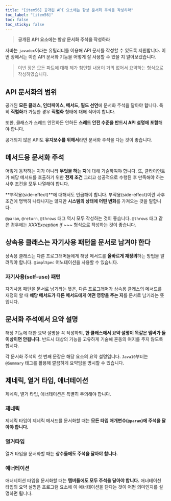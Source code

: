 ```yaml
---
title: "[item56] 공개된 API 요소에는 항상 문서화 주석을 작성하라"
toc_label: "[item56]"
toc: false
toc_sticky: false
---
```


> **공개된 API 요소에는 항상 문서화 주석을 작성하라**

자바는 `javadoc`이라는 유틸리티를 이용해 API 문서를 작성할 수 있도록 지원합니다. 이번 장에서는 이런 API 문서화 기능을 어떻게 잘 사용할 수 있을 지 알아보겠습니다.

> 이번 장은 모든 파트에 대해 제가 첨언할 내용이 거의 없어서 요약하는 형식으로 작성하였습니다.

## API 문서화의 범위
공개된 **모든 클래스, 인터페이스, 메서드, 필드 선언**에 문서화 주석을 달아야 합니다. 특히 **직렬화**가 가능한 경우 **직렬화** 형태에 대해 적어야 합니다.

또한, 클래스가 스레드 안전하든 안하든 **스레드 안전 수준을 반드시 API 설명에 포함**해야 합니다.

공개되지 않은 API도 **유지보수를 위해서**라면 문서화 주석을 다는 것이 좋습니다.

## 메서드용 문서화 주석
어떻게 동작하는 지가 아니라 **무엇을 하는 지**에 대해 기술하여야 합니다. 또, 클라이언트가 해당 메서드를 호출하기 위한 **전제 조건** 그리고 성공적으로 수행된 후 만족해야 하는 사후 조건을 모두 나열해야 합니다.

**부작용(side-effect)**에 대해서도 언급해야 합니다. 부작용(side-effect)이란 사후조건에 명백히 나타나지는 않지만 **시스템의 상태에 어떤 변화**를 가져오는 것을 말합니다.

`@param`, `@return`, `@throws` 태그 역시 모두 작성하는 것이 좋습니다. `@throws` 태그 같은 경우에는 *XXXException if ~~~* 형식으로 작성하는 것이 좋습니다.

## 상속용 클래스는 자기사용 패턴을 문서로 남겨야 한다
상속용 클래스는 다른 프로그래머들에게 해당 메서드를 **올바르게 재정의**하는 방법을 알려줘야 합니다. `@implSpec` 어노테이션을 사용할 수 있습니다.

### 자기사용(self-use) 패턴
자기사용 패턴을 문서로 남기라는 뜻은, 다른 프로그래머가 상속용 클래스의 메서드를 재정의 할 때 **해당 메서드가 다른 메서드에게 어떤 영향을 주는 지**를 문서로 남기라는 뜻입니다.

## 문서화 주석에서 요약 설명
해당 기능에 대한 요약 설명을 꼭 작성하되, **한 클래스에서 요약 설명이 똑같은 멤버가 둘 이상이면 안됩니다.** 반드시 대상의 기능을 고유하게 기술해 혼동의 여지를 주지 않도록 합시다.

각 문서화 주석의 첫 번째 문장은 해당 요소의 요약 설명입니다. `Java10`부터는 `@Summary` 태그를 활용해 깔끔하게 요약임을 명시할 수 있습니다. 

## 제네릭, 열거 타입, 애너테이션
제네릭, 열거 타입, 애너테이션은 특별히 주의해야 합니다. 

### 제네릭
제네릭 타입이 제네릭 메서드를 문서화할 때는 **모든 타입 매개변수(`@param`)에 주석을 달아야 합니다.**

### 열거타입
열거 타입을 문서화할 때는 **상수들에도 주석을 달아야 합니다.**

### 애너테이션
애너테이션 타입을 문서화할 때는 **멤버들에도 모두 주석을 달아야 합니다.** 애너테이션 타입의 요약 설명은 프로그램 요소에 이 애너테이션을 단다는 것이 어떤 의미인지를 설명하면 됩니다.
